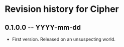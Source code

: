 # Revision history for Cipher

## 0.1.0.0  -- YYYY-mm-dd

* First version. Released on an unsuspecting world.
